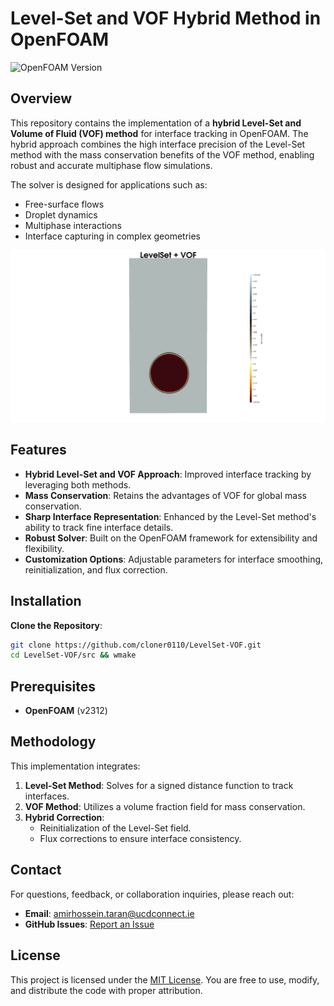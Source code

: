 # Level-Set and VOF Hybrid Method in OpenFOAM

![OpenFOAM Version](https://img.shields.io/badge/OpenFOAM-V2312-blue)

## Overview
This repository contains the implementation of a **hybrid Level-Set and Volume of Fluid (VOF) method** for interface tracking in OpenFOAM. The hybrid approach combines the high interface precision of the Level-Set method with the mass conservation benefits of the VOF method, enabling robust and accurate multiphase flow simulations. 

The solver is designed for applications such as:
- Free-surface flows
- Droplet dynamics
- Multiphase interactions
- Interface capturing in complex geometries

![grab-landing-page](Tutorial/bubbleColumn/result/gifLSVOF.gif)

## Features
- **Hybrid Level-Set and VOF Approach**: Improved interface tracking by leveraging both methods.
- **Mass Conservation**: Retains the advantages of VOF for global mass conservation.
- **Sharp Interface Representation**: Enhanced by the Level-Set method's ability to track fine interface details.
- **Robust Solver**: Built on the OpenFOAM framework for extensibility and flexibility.
- **Customization Options**: Adjustable parameters for interface smoothing, reinitialization, and flux correction.

## Installation
 **Clone the Repository**:
   ```bash
   git clone https://github.com/cloner0110/LevelSet-VOF.git
   cd LevelSet-VOF/src && wmake
   ```


## Prerequisites
- **OpenFOAM** (v2312)

## Methodology
This implementation integrates:
1. **Level-Set Method**: Solves for a signed distance function to track interfaces.
2. **VOF Method**: Utilizes a volume fraction field for mass conservation.
3. **Hybrid Correction**:
   - Reinitialization of the Level-Set field.
   - Flux corrections to ensure interface consistency.


## Contact
For questions, feedback, or collaboration inquiries, please reach out:
- **Email**: [amirhossein.taran@ucdconnect.ie](mailto:amirhossein.taran@ucdconnect.ie)
- **GitHub Issues**: [Report an Issue](https://github.com/cloner0110/LevelSet-VOF/issues)



## License
This project is licensed under the [MIT License](LICENSE). You are free to use, modify, and distribute the code with proper attribution.












